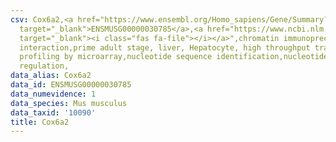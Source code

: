 ```yaml
---
csv: Cox6a2,<a href="https://www.ensembl.org/Homo_sapiens/Gene/Summary?db=core;g=ENSMUSG00000030785"
  target="_blank">ENSMUSG00000030785</a>,<a href="https://www.ncbi.nlm.nih.gov/pubmed/23834426"
  target="_blank"><i class="fas fa-file"></i></a>",chromatin immunoprecipitation assay,direct
  interaction,prime adult stage, liver, Hepatocyte, high throughput transcription
  profiling by microarray,nucleotide sequence identification,nucleotide sequence identification,transcriptional
  regulation,
data_alias: Cox6a2
data_id: ENSMUSG00000030785
data_numevidence: 1
data_species: Mus musculus
data_taxid: '10090'
title: Cox6a2
---
```

